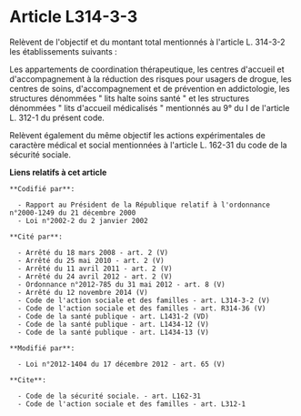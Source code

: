 # Article L314-3-3

Relèvent de l'objectif et du montant total mentionnés à l'article L. 314-3-2 les établissements suivants : 

Les appartements de coordination thérapeutique, les centres d'accueil et d'accompagnement à la réduction des risques pour
usagers de drogue, les centres de soins, d'accompagnement et de prévention en addictologie, les structures dénommées " lits
halte soins santé " et les structures dénommées " lits d'accueil médicalisés " mentionnés au 9° du I de l'article L. 312-1 du
présent code. 

Relèvent également du même objectif les actions expérimentales de caractère médical et social mentionnées à l'article L.
162-31 du code de la sécurité sociale.

**Liens relatifs à cet article**

	**Codifié par**:

	  - Rapport au Président de la République relatif à l'ordonnance n°2000-1249 du 21 décembre 2000
	  - Loi n°2002-2 du 2 janvier 2002

	**Cité par**:

	  - Arrêté du 18 mars 2008 - art. 2 (V)
	  - Arrêté du 25 mai 2010 - art. 2 (V)
	  - Arrêté du 11 avril 2011 - art. 2 (V)
	  - Arrêté du 24 avril 2012 - art. 2 (V)
	  - Ordonnance n°2012-785 du 31 mai 2012 - art. 8 (V)
	  - Arrêté du 12 novembre 2014 (V)
	  - Code de l'action sociale et des familles - art. L314-3-2 (V)
	  - Code de l'action sociale et des familles - art. R314-36 (V)
	  - Code de la santé publique - art. L1431-2 (VD)
	  - Code de la santé publique - art. L1434-12 (V)
	  - Code de la santé publique - art. L1434-13 (V)

	**Modifié par**:

	  - Loi n°2012-1404 du 17 décembre 2012 - art. 65 (V)

	**Cite**:

	  - Code de la sécurité sociale. - art. L162-31
	  - Code de l'action sociale et des familles - art. L312-1

